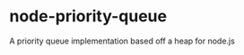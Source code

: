 node-priority-queue
===================

A priority queue implementation based off a heap for node.js
